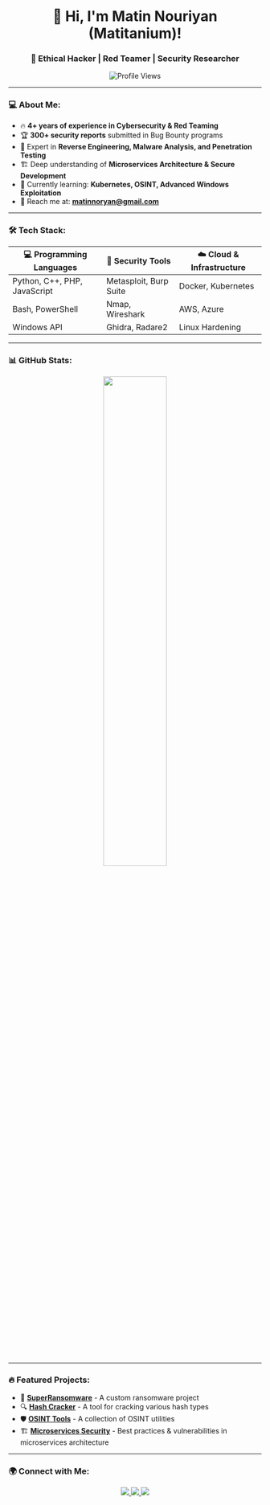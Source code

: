 <h1 align="center">👋 Hi, I'm Matin Nouriyan (Matitanium)!</h1>
<h3 align="center">🚀 Ethical Hacker | Red Teamer | Security Researcher</h3>

<p align="center">
  <img src="https://komarev.com/ghpvc/?username=matitanium&label=Profile%20Views&color=blue&style=flat" alt="Profile Views" />
</p>

---

### 💻 About Me:
- 🔥 **4+ years of experience in Cybersecurity & Red Teaming**
- 🏆 **300+ security reports** submitted in Bug Bounty programs
- 🎯 Expert in **Reverse Engineering, Malware Analysis, and Penetration Testing**
- 🏗️ Deep understanding of **Microservices Architecture & Secure Development**
- 🌱 Currently learning: **Kubernetes, OSINT, Advanced Windows Exploitation**
- 📩 Reach me at: **matinnoryan@gmail.com**

---

### 🛠 Tech Stack:

| 💻 Programming Languages | 🔧 Security Tools | ☁️ Cloud & Infrastructure |
|-----------------|-----------------|----------------|
| Python, C++, PHP, JavaScript | Metasploit, Burp Suite | Docker, Kubernetes |
| Bash, PowerShell | Nmap, Wireshark | AWS, Azure |
| Windows API | Ghidra, Radare2 | Linux Hardening |

---

### 📊 GitHub Stats:
<p align="center">
  <img src="https://github-readme-stats.vercel.app/api?username=matitanium&show_icons=true&theme=radical" width="50%"/>
</p>

---

### 🔥 Featured Projects:
- 🔐 **[SuperRansomware](https://github.com/matitanium/SuperRansomware)** - A custom ransomware project
- 🔍 **[Hash Cracker](https://github.com/matitanium/Hash-Cracker)** - A tool for cracking various hash types
- 🛡 **[OSINT Tools](https://github.com/matitanium/OSINT-Tools)** - A collection of OSINT utilities
- 🏗 **[Microservices Security](https://github.com/matitanium/Microservices-Security)** - Best practices & vulnerabilities in microservices architecture

---

### 🌍 Connect with Me:
<p align="center">
  <a href="https://www.linkedin.com/in/matitanium/">
    <img src="https://img.shields.io/badge/LinkedIn-0077B5?style=for-the-badge&logo=linkedin&logoColor=white">
  </a>
  <a href="https://twitter.com/matinNouryan">
    <img src="https://img.shields.io/badge/Twitter-1DA1F2?style=for-the-badge&logo=twitter&logoColor=white">
  </a>
  <a href="https://t.me/matitanium">
    <img src="https://img.shields.io/badge/Telegram-26A5E4?style=for-the-badge&logo=telegram&logoColor=white">
  </a>
</p>
